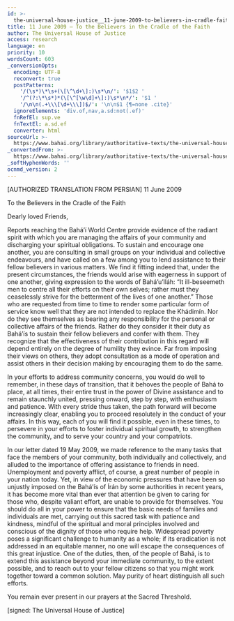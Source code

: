 ```yaml
---
id: >-
  the-universal-house-justice__11-june-2009-to-believers-in-cradle-faith__803155430__en
title: 11 June 2009 – To the Believers in the Cradle of the Faith
author: The Universal House of Justice
access: research
language: en
priority: 10
wordsCount: 603
_conversionOpts:
  encoding: UTF-8
  reconvert: true
  postPatterns:
    '/(\s*)\*\s+(\[\^\d+\]:)\s*\n/': '$1$2 '
    '/^(?:\*\s*)*(\[\^[\w\d]+\]:)\s*\n*/': '$1 '
    '/\n\n(.+\\\[\d+\\\])$/': '\n\n$1 {¶=none .cite}'
  ignoreElements: 'div.of,nav,a.sd:not(.ef)'
  fnRefEl: sup.ve
  fnTextEl: a.sd.ef
  converter: html
sourceUrl: >-
  https://www.bahai.org/library/authoritative-texts/the-universal-house-of-justice/messages/20090611_001/20090611_001.xhtml
_convertedFrom: >-
  https://www.bahai.org/library/authoritative-texts/the-universal-house-of-justice/messages/20090611_001/20090611_001.xhtml
_softHyphenWords: ''
ocnmd_version: 2
---
```

\[AUTHORIZED TRANSLATION FROM PERSIAN\]
11 June 2009

To the Believers in the Cradle of the Faith

Dearly loved Friends,

Reports reaching the Bahá’í World Centre provide evidence of the radiant spirit with which you are managing the affairs of your community and discharging your spiritual obligations. To sustain and encourage one another, you are consulting in small groups on your individual and collective endeavours, and have called on a few among you to lend assistance to their fellow believers in various matters. We find it fitting indeed that, under the present circumstances, the friends would arise with eagerness in support of one another, giving expression to the words of Bahá’u’lláh: “It ill-beseemeth men to centre all their efforts on their own selves; rather must they ceaselessly strive for the betterment of the lives of one another.” Those who are requested from time to time to render some particular form of service know well that they are not intended to replace the Khádimín. Nor do they see themselves as bearing any responsibility for the personal or collective affairs of the friends. Rather do they consider it their duty as Bahá’ís to sustain their fellow believers and confer with them. They recognize that the effectiveness of their contribution in this regard will depend entirely on the degree of humility they evince. Far from imposing their views on others, they adopt consultation as a mode of operation and assist others in their decision making by encouraging them to do the same.

In your efforts to address community concerns, you would do well to remember, in these days of transition, that it behoves the people of Bahá to place, at all times, their entire trust in the power of Divine assistance and to remain staunchly united, pressing onward, step by step, with enthusiasm and patience. With every stride thus taken, the path forward will become increasingly clear, enabling you to proceed resolutely in the conduct of your affairs. In this way, each of you will find it possible, even in these times, to persevere in your efforts to foster individual spiritual growth, to strengthen the community, and to serve your country and your compatriots.

In our letter dated 19 May 2009, we made reference to the many tasks that face the members of your community, both individually and collectively, and alluded to the importance of offering assistance to friends in need. Unemployment and poverty afflict, of course, a great number of people in your nation today. Yet, in view of the economic pressures that have been so unjustly imposed on the Bahá’ís of Írán by some authorities in recent years, it has become more vital than ever that attention be given to caring for those who, despite valiant effort, are unable to provide for themselves. You should do all in your power to ensure that the basic needs of families and individuals are met, carrying out this sacred task with patience and kindness, mindful of the spiritual and moral principles involved and conscious of the dignity of those who require help. Widespread poverty poses a significant challenge to humanity as a whole; if its eradication is not addressed in an equitable manner, no one will escape the consequences of this great injustice. One of the duties, then, of the people of Bahá, is to extend this assistance beyond your immediate community, to the extent possible, and to reach out to your fellow citizens so that you might work together toward a common solution. May purity of heart distinguish all such efforts.

You remain ever present in our prayers at the Sacred Threshold.

\[signed: The Universal House of Justice\]
